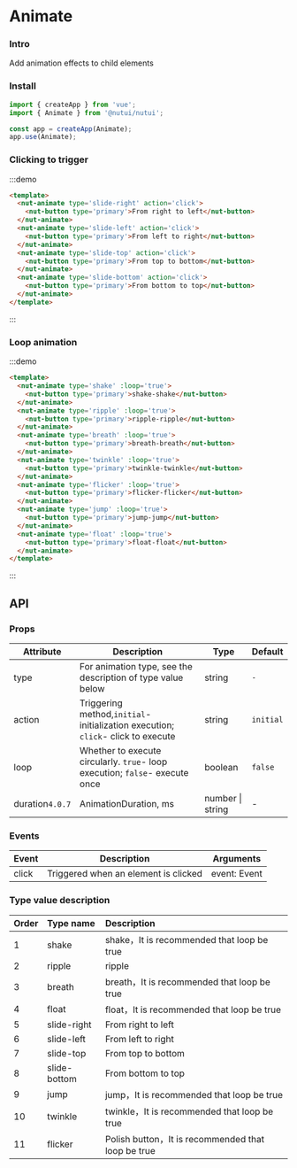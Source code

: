 # Animate

### Intro

Add animation effects to child elements

### Install

```javascript
import { createApp } from 'vue';
import { Animate } from '@nutui/nutui';

const app = createApp(Animate);
app.use(Animate);
```

### Clicking to trigger

:::demo

```html
<template>
  <nut-animate type='slide-right' action='click'>
    <nut-button type='primary'>From right to left</nut-button>
  </nut-animate>
  <nut-animate type='slide-left' action='click'>
    <nut-button type='primary'>From left to right</nut-button>
  </nut-animate>
  <nut-animate type='slide-top' action='click'>
    <nut-button type='primary'>From top to bottom</nut-button>
  </nut-animate>
  <nut-animate type='slide-bottom' action='click'>
    <nut-button type='primary'>From bottom to top</nut-button>
  </nut-animate>
</template>
```

:::

### Loop animation

:::demo

```html
<template>
  <nut-animate type='shake' :loop='true'>
    <nut-button type='primary'>shake-shake</nut-button>
  </nut-animate>
  <nut-animate type='ripple' :loop='true'>
    <nut-button type='primary'>ripple-ripple</nut-button>
  </nut-animate>
  <nut-animate type='breath' :loop='true'>
    <nut-button type='primary'>breath-breath</nut-button>
  </nut-animate>
  <nut-animate type='twinkle' :loop='true'>
    <nut-button type='primary'>twinkle-twinkle</nut-button>
  </nut-animate>
  <nut-animate type='flicker' :loop='true'>
    <nut-button type='primary'>flicker-flicker</nut-button>
  </nut-animate>
  <nut-animate type='jump' :loop='true'>
    <nut-button type='primary'>jump-jump</nut-button>
  </nut-animate>
  <nut-animate type='float' :loop='true'>
    <nut-button type='primary'>float-float</nut-button>
  </nut-animate>
</template>
```

:::


## API

### Props

| Attribute         | Description                             | Type   | Default           |
|--------------|----------------------------------|--------|------------------|
| type         | For animation type, see the description of type value below               | string | `-`                |
| action         | Triggering method,`initial`- initialization execution; `click`- click to execute              | string | `initial`             |
| loop         | Whether to execute circularly. `true`- loop execution; `false`- execute once              | boolean | `false`               |
| duration`4.0.7` | AnimationDuration, ms | number \| string | - |

### Events

| Event | Description           | Arguments     |
|--------|----------------|--------------|
| click  | Triggered when an element is clicked | event: Event |

### Type value description

|    Order  |    Type name     |      Description     |
|:-------|:------- | :----------|
| 1|   shake  | shake，It is recommended that loop be true
| 2 |   ripple  | ripple
|3 |   breath  | breath，It is recommended that loop be true
|4 |   float  | float，It is recommended that loop be true
|5|   slide-right  | From right to left
|6 |   slide-left  | From left to right
|7|   slide-top  | From top to bottom
| 8 |   slide-bottom  | From bottom to top
|9 |   jump  | jump，It is recommended that loop be true
|10 |   twinkle  | twinkle，It is recommended that loop be true
|11 |   flicker  | Polish button，It is recommended that loop be true